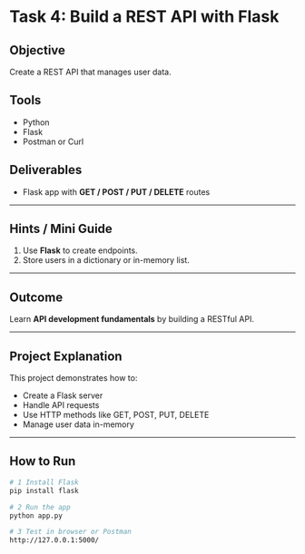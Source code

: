 # Task 4: Build a REST API with Flask

## Objective
Create a REST API that manages user data.

## Tools
- Python  
- Flask  
- Postman or Curl  

## Deliverables
- Flask app with **GET / POST / PUT / DELETE** routes

---

## Hints / Mini Guide
1. Use **Flask** to create endpoints.  
2. Store users in a dictionary or in-memory list.

---

## Outcome
Learn **API development fundamentals** by building a RESTful API.

---

## Project Explanation

This project demonstrates how to:
- Create a Flask server  
- Handle API requests  
- Use HTTP methods like GET, POST, PUT, DELETE  
- Manage user data in-memory  

---


## How to Run

```bash
# 1️ Install Flask
pip install flask

# 2️ Run the app
python app.py

# 3️ Test in browser or Postman
http://127.0.0.1:5000/
